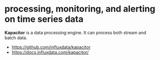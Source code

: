 #  processing, monitoring, and alerting on time series data

**Kapacitor** is a data processing engine. It can process both stream and batch data.

 * https://github.com/influxdata/kapacitor
 * https://docs.influxdata.com/kapacitor/
